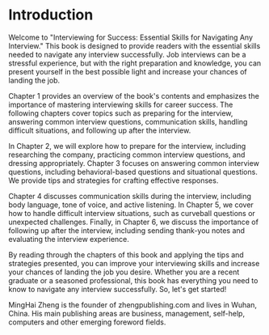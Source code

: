 # Introduction

Welcome to "Interviewing for Success: Essential Skills for Navigating Any Interview." This book is designed to provide readers with the essential skills needed to navigate any interview successfully. Job interviews can be a stressful experience, but with the right preparation and knowledge, you can present yourself in the best possible light and increase your chances of landing the job.

Chapter 1 provides an overview of the book's contents and emphasizes the importance of mastering interviewing skills for career success. The following chapters cover topics such as preparing for the interview, answering common interview questions, communication skills, handling difficult situations, and following up after the interview.

In Chapter 2, we will explore how to prepare for the interview, including researching the company, practicing common interview questions, and dressing appropriately. Chapter 3 focuses on answering common interview questions, including behavioral-based questions and situational questions. We provide tips and strategies for crafting effective responses.

Chapter 4 discusses communication skills during the interview, including body language, tone of voice, and active listening. In Chapter 5, we cover how to handle difficult interview situations, such as curveball questions or unexpected challenges. Finally, in Chapter 6, we discuss the importance of following up after the interview, including sending thank-you notes and evaluating the interview experience.

By reading through the chapters of this book and applying the tips and strategies presented, you can improve your interviewing skills and increase your chances of landing the job you desire. Whether you are a recent graduate or a seasoned professional, this book has everything you need to know to navigate any interview successfully. So, let's get started!


MingHai Zheng is the founder of zhengpublishing.com and lives in Wuhan, China. His main publishing areas are business, management, self-help, computers and other emerging foreword fields.
